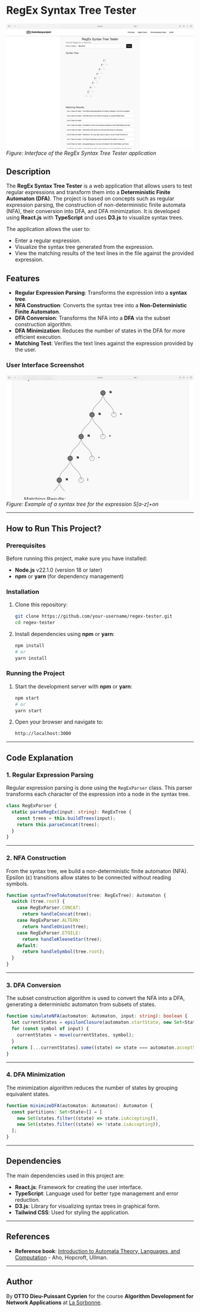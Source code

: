 # **RegEx Syntax Tree Tester**

![App Screenshot](./app-screen.png)  
_Figure: Interface of the RegEx Syntax Tree Tester application_

## **Description**

The **RegEx Syntax Tree Tester** is a web application that allows users to test regular expressions and transform them into a **Deterministic Finite Automaton (DFA)**. The project is based on concepts such as regular expression parsing, the construction of non-deterministic finite automata (NFA), their conversion into DFA, and DFA minimization. It is developed using **React.js** with **TypeScript** and uses **D3.js** to visualize syntax trees.

The application allows the user to:

- Enter a regular expression.
- Visualize the syntax tree generated from the expression.
- View the matching results of the text lines in the file against the provided expression.

## **Features**

- **Regular Expression Parsing**: Transforms the expression into a **syntax tree**.
- **NFA Construction**: Converts the syntax tree into a **Non-Deterministic Finite Automaton**.
- **DFA Conversion**: Transforms the NFA into a **DFA** via the subset construction algorithm.
- **DFA Minimization**: Reduces the number of states in the DFA for more efficient execution.
- **Matching Test**: Verifies the text lines against the expression provided by the user.

### **User Interface Screenshot**

![App Functionality](./syntax-tree.png)  
_Figure: Example of a syntax tree for the expression S[a-z]+on_

---

## **How to Run This Project?**

### **Prerequisites**

Before running this project, make sure you have installed:

- **Node.js** v22.1.0 (version 18 or later)
- **npm** or **yarn** (for dependency management)

### **Installation**

1. Clone this repository:

   ```bash
   git clone https://github.com/your-username/regex-tester.git
   cd regex-tester
   ```

2. Install dependencies using **npm** or **yarn**:
   ```bash
   npm install
   # or
   yarn install
   ```

### **Running the Project**

1. Start the development server with **npm** or **yarn**:

   ```bash
   npm start
   # or
   yarn start
   ```

2. Open your browser and navigate to:
   ```bash
   http://localhost:3000
   ```

---

## **Code Explanation**

### **1. Regular Expression Parsing**

Regular expression parsing is done using the `RegExParser` class. This parser transforms each character of the expression into a node in the syntax tree.

```typescript
class RegExParser {
  static parseRegEx(input: string): RegExTree {
    const trees = this.buildTrees(input);
    return this.parseConcat(trees);
  }
}
```

---

### **2. NFA Construction**

From the syntax tree, we build a non-deterministic finite automaton (NFA). Epsilon (ε) transitions allow states to be connected without reading symbols.

```typescript
function syntaxTreeToAutomaton(tree: RegExTree): Automaton {
  switch (tree.root) {
    case RegExParser.CONCAT:
      return handleConcat(tree);
    case RegExParser.ALTERN:
      return handleUnion(tree);
    case RegExParser.ETOILE:
      return handleKleeneStar(tree);
    default:
      return handleSymbol(tree.root);
  }
}
```

---

### **3. DFA Conversion**

The subset construction algorithm is used to convert the NFA into a DFA, generating a deterministic automaton from subsets of states.

```typescript
function simulateNFA(automaton: Automaton, input: string): boolean {
  let currentStates = epsilonClosure(automaton.startState, new Set<State>());
  for (const symbol of input) {
    currentStates = move(currentStates, symbol);
  }
  return [...currentStates].some((state) => state === automaton.acceptState);
}
```

---

### **4. DFA Minimization**

The minimization algorithm reduces the number of states by grouping equivalent states.

```typescript
function minimizeDFA(automaton: Automaton): Automaton {
  const partitions: Set<State>[] = [
    new Set(states.filter((state) => state.isAccepting)),
    new Set(states.filter((state) => !state.isAccepting)),
  ];
}
```

---

## **Dependencies**

The main dependencies used in this project are:

- **React.js**: Framework for creating the user interface.
- **TypeScript**: Language used for better type management and error reduction.
- **D3.js**: Library for visualizing syntax trees in graphical form.
- **Tailwind CSS**: Used for styling the application.

---

## **References**

- **Reference book**: [Introduction to Automata Theory, Languages, and Computation](http://infolab.stanford.edu/~ullman/focs.html) - Aho, Hopcroft, Ullman.

---

## **Author**

By **OTTO Dieu-Puissant Cyprien** for the course **Algorithm Development for Network Applications** at [La Sorbonne](https://www.sorbonne-universite.fr).
